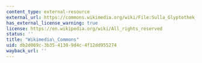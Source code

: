 ```yaml
---
content_type: external-resource
external_url: https://commons.wikimedia.org/wiki/File:Sulla_Glyptothek_Munich_309.jpg
has_external_license_warning: true
license: https://en.wikipedia.org/wiki/All_rights_reserved
status: ''
title: "Wikimedia\_Commons"
uid: db2d069c-3b35-4130-9d4c-4f12dd955274
wayback_url: ''
---
```

